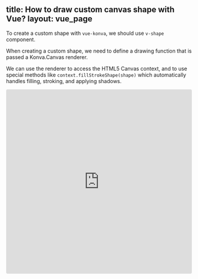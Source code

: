title: How to draw custom canvas shape with Vue?
layout: vue_page
---

To create a custom shape with `vue-konva`, we should use `v-shape` component.

When creating a custom shape, we need to define a drawing function that is passed a Konva.Canvas renderer.

We can use the renderer to access the HTML5 Canvas context, and to use special methods like `context.fillStrokeShape(shape)` which automatically handles filling, stroking, and applying shadows.

<iframe src="https://codesandbox.io/embed/github/konvajs/site/tree/master/vue-demos/custom_shape?hidenavigation=1&view=split&fontsize=10&module=/src/App.vue" style="width:100%; height:500px; border:0; border-radius: 4px; overflow:hidden;" sandbox="allow-modals allow-forms allow-popups allow-scripts allow-same-origin"></iframe>



